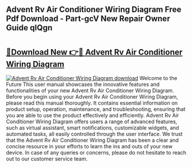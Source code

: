 ## Advent Rv Air Conditioner Wiring Diagram Free Pdf Download - Part-gcV New Repair Owner Guide qlQgn

# <h2><a href="http://dfsntky.blite.top/?on=Advent+Rv+Air+Conditioner+Wiring+Diagram">🔗Download New 👉🔴 Advent Rv Air Conditioner Wiring Diagram</a></h2>

[![Advent Rv Air Conditioner Wiring Diagram download](https://i.imgur.com/lujVjoI.png)](http://dfsntky.blite.top/?on=Advent+Rv+Air+Conditioner+Wiring+Diagram)
Welcome to the Future This user manual showcases the innovative features and functionalities of your new Advent Rv Air Conditioner Wiring Diagram. Before you begin using your Advent Rv Air Conditioner Wiring Diagram, please read this manual thoroughly. It contains essential information on product setup, operation, maintenance, and troubleshooting, ensuring that you are able to use the product effectively and efficiently. Advent Rv Air Conditioner Wiring Diagram offers users a range of advanced features, such as virtual assistant, smart notifications, customizable widgets, and automated tasks, all easily controlled through the user interface. We trust that the Advent Rv Air Conditioner Wiring Diagram has been a clear and concise resource in your efforts to learn the ins and outs of your new device. In case of any queries or concerns, please do not hesitate to reach out to our customer service team.
